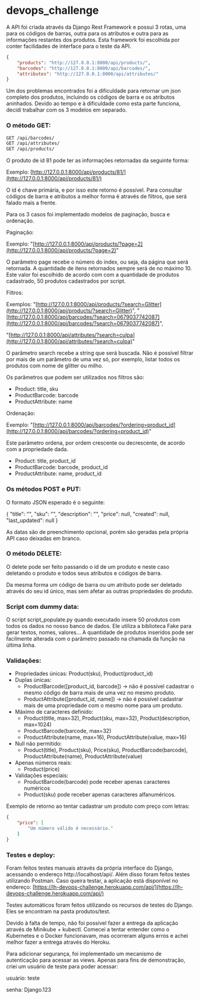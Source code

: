 # devops_challenge

A API foi criada através da Django Rest Framework e possui 3 rotas, uma para os códigos de barras, outra para os atributos e outra para as informações restantes dos produtos. Esta framework foi escolhida por conter facilidades de interface para o teste da API.

```json
{
    "products": "http://127.0.0.1:8000/api/products/",
    "barcodes": "http://127.0.0.1:8000/api/barcodes/",
    "attributes": "http://127.0.0.1:8000/api/attributes/"
}
```

Um dos problemas encontrados foi a dificuldade para retornar um json completo dos produtos, incluindo os códigos de barra e os atributos aninhados. Devido ao tempo e à dificuldade como esta parte funciona, decidi trabalhar com os 3 modelos em separado.

### O método GET:

```bash
GET /api/barcodes/
GET /api/attributes/
GET /api/products/
```

O produto de id 81 pode ter as informações retornadas da seguinte forma:

Exemplo: [http://127.0.0.1:8000/api/products/81/](http://127.0.0.1:8000/api/products/81/)

O id é chave primária, e por isso este retorno é possível. Para consultar códigos de barra e atributos a melhor forma é através de filtros, que será falado mais a frente.

Para os 3 casos foi implementado modelos de paginação, busca e ordenação.

Paginação:

Exemplo: "[http://127.0.0.1:8000/api/products/?page=2](http://127.0.0.1:8000/api/products/?page=2)"

O parâmetro page recebe o número do index, ou seja, da página que será retornada. A quantidade de itens retornados sempre será de no máximo 10. Este valor foi escolhido de acordo com com a quantidade de produtos cadastrado, 50 produtos cadastrados por script.

Filtros:

Exemplos: "[http://127.0.0.1:8000/api/products/?search=Glitter](http://127.0.0.1:8000/api/products/?search=Glitter)", "[http://127.0.0.1:8000/api/barcodes/?search=0679037742087](http://127.0.0.1:8000/api/barcodes/?search=0679037742087)",

"[http://127.0.0.1:8000/api/attributes/?search=culpa](http://127.0.0.1:8000/api/attributes/?search=culpa)"

O parâmetro search recebe a string que será buscada. Não é possível filtrar por mais de um parâmetro de uma vez só, por exemplo, listar todos os produtos com nome de glitter ou milho.

Os parâmetros que podem ser utilizados nos filtros são:

- Product: title, sku
- ProductBarcode: barcode
- ProductAttribute: name

Ordenação:

Exemplo: "[http://127.0.0.1:8000/api/barcodes/?ordering=product_id](http://127.0.0.1:8000/api/barcodes/?ordering=product_id)"

Este parâmetro ordena, por ordem crescente ou decrescente, de acordo com a propriedade dada.

- Product: title, product_id
- ProductBarcode: barcode, product_id
- ProductAttribute: name, product_id

### Os métodos POST e PUT:

O formato JSON esperado é o seguinte:

{
"title": "",
"sku": "",
"description": "",
"price": null,
"created": null,
"last_updated": null
}

As datas são de preenchimento opcional, porém são geradas pela própria API caso deixadas em branco.

### O método DELETE:

 O delete pode ser feito passando o id de um produto e neste caso deletando o produto e todos seus atributos e códigos de barra.

Da mesma forma um código de barra ou um atributo pode ser deletado através do seu id único, mas sem afetar as outras propriedades do produto.

### Script com dummy data:

O script script_populate.py quando executado insere 50 produtos com todos os dados no nosso banco de dados. Ele utiliza a biblioteca Fake para gerar textos, nomes, valores... A quantidade de produtos inseridos pode ser facilmente alterada com o parâmetro passado na chamada da função na última linha.

### Validações:

- Propriedades únicas: Product(sku), Product(product_id)
- Duplas únicas:
    - ProductBarcode([product_id, barcode]) → não é possível cadastrar o mesmo código de barra mais de uma vez no mesmo produto.
    - ProductAttribute([product_id, name]) → não é possível cadastrar mais de uma propriedade com o mesmo nome para um produto.
- Máximo de caracteres definido:
    - Product(title, max=32), Product(sku, max=32), Product(description, max=1024)
    - ProductBarcode(barcode, max=32)
    - ProductAttribute(name, max=16), ProductAttribute(value, max=16)
- Null não permitido:
    - Product(title), Product(sku), Price(sku), ProductBarcode(barcode), ProductAttribute(name), ProductAttribute(value)
- Apenas números reais:
    - Product(price)
- Validações especiais:
    - ProductBarcode(barcode) pode receber apenas caracteres numéricos
    - Product(sku) pode receber apenas caracteres alfanuméricos.

Exemplo de retorno ao tentar cadastrar um produto com preço com letras:

```json
{
    "price": [
        "Um número válido é necessário."
    ]
}
```

### Testes e deploy:

Foram feitos testes manuais através da própria interface do Django, acessando o endereço http://localhost/api/. Além disso foram feitos testes utilizando Postman. Caso queira testar, a aplicação está disponível no endereço: [https://lh-devops-challenge.herokuapp.com/api/](https://lh-devops-challenge.herokuapp.com/api/)

Testes automáticos foram feitos utilizando os recursos de testes do Django. Eles se encontram na pasta produtos/test.

Devido à falta de tempo, não foi possível fazer a entrega da aplicação através de Minikube + kubectl. Comecei a tentar entender como o Kubernetes e o Docker funcionavam, mas ocorreram alguns erros e achei melhor fazer a entrega através do Heroku.

Para adicionar segurança, foi implementado um mecanismo de autenticação para acessar as views. Apenas para fins de demonstração, criei um usuário de teste para poder acessar:

usuário: teste

senha: Django.123